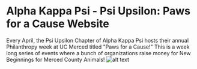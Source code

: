 # Alpha Kappa Psi - Psi Upsilon: Paws for a Cause Website

Every April, the Psi Upsilon Chapter of Alpha Kappa Psi hosts their annual Philanthropy week at UC Merced titled "Paws for a Cause!" This is a week long series of events where a bunch of organizations raise money for New Beginnings for Merced County Animals!
![alt text](aw-reed/philo-website/philo.png.webp)
